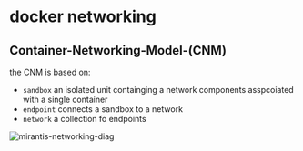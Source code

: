 # docker networking

## Container-Networking-Model-(CNM)

the CNM is based on:

- `sandbox` an isolated unit containging a network components asspcoiated with a single container
- `endpoint` connects a sandbox to a network
- `network` a collection fo endpoints

![mirantis-networking-diag](https://success.mirantis.com/api/images/.%2Frefarch%2Fnetworking%2Fimages%2Fcnm.png)
